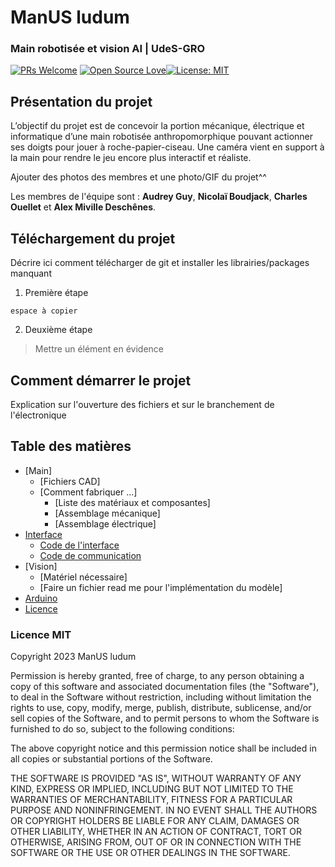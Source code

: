 ﻿# ManUS ludum

### Main robotisée et vision AI | UdeS-GRO
[![PRs Welcome](https://img.shields.io/badge/PRs-welcome-brightgreen.svg?style=flat-square)](http://makeapullrequest.com) [![Open Source Love](https://badges.frapsoft.com/os/v1/open-source.svg?v=103)](https://github.com/ellerbrock/open-source-badges/)[![License: MIT](https://img.shields.io/badge/License-MIT-yellow.svg)](https://opensource.org/licenses/MIT)

## Présentation du projet
L’objectif du projet est de concevoir la portion mécanique, électrique et informatique d’une main robotisée anthropomorphique pouvant actionner ses doigts pour jouer à roche-papier-ciseau. Une caméra vient en support à la main pour rendre le jeu encore plus interactif et réaliste.

Ajouter des photos des membres et une photo/GIF du projet^^
    
Les membres de l'équipe sont : <strong>Audrey Guy</strong>, <strong>Nicolaï Boudjack</strong>, <strong>Charles Ouellet</strong> et <strong>Alex Miville Deschênes</strong>.

## Téléchargement du projet
Décrire ici comment télécharger de git et installer les librairies/packages manquant

1. Première étape
 ```
 espace à copier
 ```
2. Deuxième étape

> Mettre un élément en évidence

## Comment démarrer le projet
Explication sur l'ouverture des fichiers et sur le branchement de l'électronique

## Table des matières
* [Main]
	* [Fichiers CAD]
	* [Comment fabriquer ...]
		* [Liste des matériaux et composantes]
		* [Assemblage mécanique]
		* [Assemblage électrique]
* [Interface](/Interface%20Jeux#manUS-ludum)
	* [Code de l'interface](/Interface%20Jeux/README.md#Comment-démarrer-l'interface)
	* [Code de communication](/Interface%20Jeux/README.md#Comment-fonctionne-la-communication)
* [Vision]
	* [Matériel nécessaire]
	* [Faire un fichier read me pour l'implémentation du modèle]  
* [Arduino](/Arduino_OpenCR#manUS-ludum)
* [Licence](/README.md#L43)

### Licence MIT
Copyright 2023 ManUS ludum

Permission is hereby granted, free of charge, to any person obtaining a copy of this software and associated documentation files (the "Software"), to deal in the Software without restriction, including without limitation the rights to use, copy, modify, merge, publish, distribute, sublicense, and/or sell copies of the Software, and to permit persons to whom the Software is furnished to do so, subject to the following conditions:

The above copyright notice and this permission notice shall be included in all copies or substantial portions of the Software.

THE SOFTWARE IS PROVIDED "AS IS", WITHOUT WARRANTY OF ANY KIND, EXPRESS OR IMPLIED, INCLUDING BUT NOT LIMITED TO THE WARRANTIES OF MERCHANTABILITY, FITNESS FOR A PARTICULAR PURPOSE AND NONINFRINGEMENT. IN NO EVENT SHALL THE AUTHORS OR COPYRIGHT HOLDERS BE LIABLE FOR ANY CLAIM, DAMAGES OR OTHER LIABILITY, WHETHER IN AN ACTION OF CONTRACT, TORT OR OTHERWISE, ARISING FROM, OUT OF OR IN CONNECTION WITH THE SOFTWARE OR THE USE OR OTHER DEALINGS IN THE SOFTWARE.